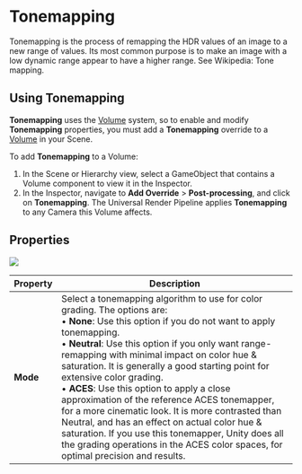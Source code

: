 # Tonemapping

Tonemapping is the process of remapping the HDR values of an image to a new range of values. Its most common purpose is to make an image with a low dynamic range appear to have a higher range. See Wikipedia: Tone mapping.

## Using Tonemapping

**Tonemapping**  uses the [Volume](Volumes.md) system, so to enable and modify **Tonemapping** properties, you must add a **Tonemapping** override to a [Volume](Volumes.md) in your Scene.

To add **Tonemapping** to a Volume:

1. In the Scene or Hierarchy view, select a GameObject that contains a Volume component to view it in the Inspector.
2. In the Inspector, navigate to **Add Override** &gt; **Post-processing**, and click on **Tonemapping**. The Universal Render Pipeline applies **Tonemapping** to any Camera this Volume affects.

## Properties

![](Images/Inspectors/Tonemapping.png)

| **Property** | **Description**                                              |
| ------------ | ------------------------------------------------------------ |
| **Mode**     | Select a tonemapping algorithm to use for color grading. The options are:<br />&#8226; **None**: Use this option if you do not want to apply tonemapping.<br />&#8226; **Neutral**: Use this option if you only want range-remapping with minimal impact on color hue & saturation. It is generally a good starting point for extensive color grading.<br />&#8226; **ACES**: Use this option to apply a close approximation of the reference ACES tonemapper, for a more cinematic look. It is more contrasted than Neutral, and has an effect on actual color hue & saturation. If you use this tonemapper, Unity does all the grading operations in the ACES color spaces, for optimal precision and results. |

